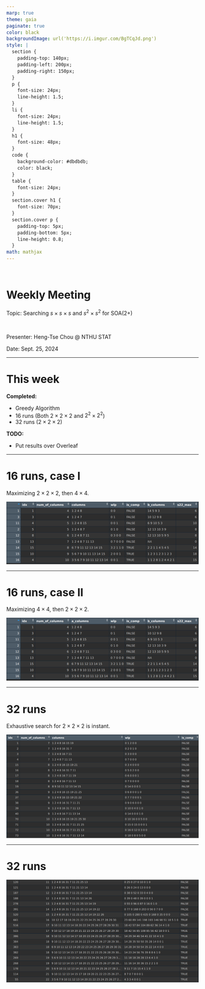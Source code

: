 ```yaml
---
marp: true
theme: gaia
paginate: true
color: black
backgroundImage: url('https://i.imgur.com/BgTCqJd.png')
style: |
  section {
    padding-top: 140px;
    padding-left: 200px;
    padding-right: 150px;
  }
  p {
    font-size: 24px;
    line-height: 1.5;
  } 
  li {
    font-size: 24px;
    line-height: 1.5;
  }
  h1 {
    font-size: 48px;
  }
  code {
    background-color: #dbdbdb;
    color: black;
  }
  table {
    font-size: 24px;
  }
  section.cover h1 {
    font-size: 70px;
  }
  section.cover p {
    padding-top: 5px;
    padding-bottom: 5px;
    line-height: 0.8;
  }
math: mathjax
---
```


<!-- _class: cover -->

<br>

# Weekly Meeting

Topic: Searching $s\times s\times s$ and $s^2\times s^2$ for $\text{SOA}(2+)$

<br>

Presenter: Heng-Tse Chou @ NTHU STAT

Date: Sept. 25, 2024

---

# This week

**Completed:**

- Greedy Algorithm
- 16 runs (Both $2\times 2\times 2$ and $2^2\times 2^2$)
- 32 runs ($2\times 2\times 2$)

**TODO:**

- Put results over Overleaf

---

# 16 runs, case I

Maximizing $2\times2\times2$, then $4\times4$.

![w:900](s16-case1.png)

---

# 16 runs, case II

Maximizing $4\times4$, then $2\times2\times2$.

![w:900](s16-case2.png)

---

# 32 runs

Exhaustive search for $2\times2\times2$ is instant.

![w:700](s32-1.png)

---

# 32 runs

![w:700](s32-2.png)
